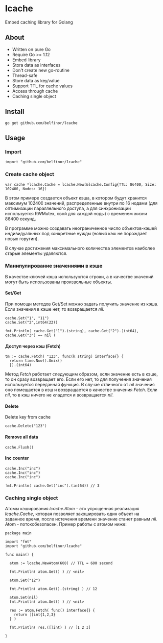 # lcache

Embed caching library for Golang

## About

* Written on pure Go
* Require Go >= 1.12
* Embed library
* Stora data as interfaces
* Don't create new go-routine
* Thread-safe
* Store data as key/value
* Support TTL for cache values
* Access through cache
* Caching single object

## Install

```
go get github.com/belfinor/lcache
```

## Usage

### Import

```
import "github.com/belfinor/lcache"
```

### Create cache object

```
var cache *lcache.Cache = lcache.New(&lcache.Config{TTL: 86400, Size: 102400, Nodes: 16})
```

В этом примере создается объект кэша, в котором будут хранится максимум 102400 значений, распределенные внутри по 16 нодами (для оптимизации параллельного доступа, а для синхронизации используется RWMutex, свой для каждой ноды) с временем жизни 86400 секунд.

В программе можно создавать неограниченное число объектов-кэшей индивидуальных под конкретные нужды (новый кэш не порождает новых горутин).

В случае достижения максимального количества элементов наиболее старые элементы удаляются.

### Манипулирование значениями в кэше

В качестве ключей кэша используются строки, а в качестве значений могут быть использованы произвольные объекты.

#### Set/Get

При помощи методов Get/Set можно задать получить значение из кэша. Если значения в кэше нет, то возвращается *nil*.

```
cache.Set("1", "11")
cache.Set("2",int64(22))

fmt.Println( cache.Get("1").(string), cache.Get("2").(int64), cache.Get("3") == nil )
```

#### Доступ через кэш (Fetch)

```
tm := cache.Fetch( "123", func(k string) interface{} {
  return time.Now().Unix()
  }).(int64)
```

Метод *Fetch* работает следующим образом, если значение есть в кэше, то он сразу возвращает его. Если его нет, то для получения
значения используется переданная функция. В случае отличного от *nil* значения оно помещается в кэш и возвращается в качестве значения *Fetch*. Если *nil*, то в кэш ничего не кладется и возвращается *nil*.

#### Delete

Delete key from cache

```
cache.Delete("123")
```

#### Remove all data

```
cache.Flush()
```

#### Inc counter

```
cache.Inc("inc")
cache.Inc("inc")
cache.Inc("inc")

fmt.Println( cache.Get("inc").(int64)) // 3
```

### Caching single object

Атомы кэширования *lcache.Atom* - это упрощенная реализация *lcache.Cache*, которая позволяет закэшировать один объект на заданное время, после истечения времени значение станет равным *nil*. Atom - потокобезопасен. Пример работы с атомом ниже:

```
package main

import "fmt"
import "github.com/belfinor/lcache"

func main() {

  atom := lcache.NewAtom(600) // TTL = 600 second

  fmt.Println( atom.Get() ) // <nil>

  atom.Set("12")

  fmt.Println( atom.Get().(string) ) // 12

  atom.Set(nil)
  fmt.Println( atom.Get() ) // <nil>

  res := atom.Fetch( func() interface{} {
    return []int{1,2,3}
  } )

  fmt.Println( res.([]int) ) // [1 2 3]

}

```
